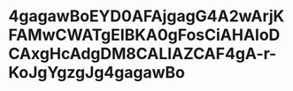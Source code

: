 # 4gagawBoEYD0AFAjgagG4A2wArjKFAMwCWATgEIBKA0gFosCiAHAIoDCAxgHcAdgDM8CALIAZCAF4gA-r-KoJgYgzgJg4gagawBo